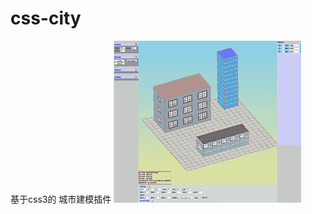 # css-city
基于css3的 城市建模插件
![avatar](https://github.com/343830384/css-city/raw/main/css_city.png?raw=true)